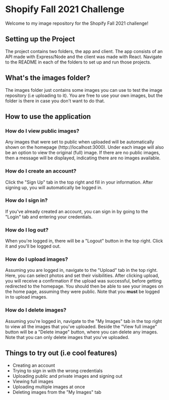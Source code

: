 # Shopify Fall 2021 Challenge
Welcome to my image repository for the Shopify Fall 2021 challenge!

## Setting up the Project
The project contains two folders, the app and client. The app consists of an API made with Express/Node and the client was made with React. Navigate to the README in each of the folders to set up and run those projects.

## What's the images folder?
The images folder just contains some images you can use to test the image repository (i.e uploading to it). You are free to use your own images, but the folder is there in case you don't want to do that.

## How to use the application
### How do I view public images?
Any images that were set to public when uploaded will be automatically shown on the homepage (http://localhost:3000). Under each image will also be an option to view the original (full) image. If there are no public images, then a message will be displayed, indicating there are no images available.

### How do I create an account?
Click the "Sign Up" tab in the top right and fill in your information. After signing up, you will automatically be logged in.

### How do I sign in?
If you've already created an account, you can sign in by going to the "Login" tab and entering your credentials.

### How do I log out?
When you're logged in, there will be a "Logout" button in the top right. Click it and you'll be logged out.

### How do I upload images?
Assuming you are logged in, navigate to the "Upload" tab in the top right. Here, you can select photos and set their visibilities. After clicking upload, you will receive a confirmation if the upload was successful, before getting redirected to the homepage.
You should then be able to see your images on the home page, assuming they were public. Note that you **must** be logged in to upload images. 

### How do I delete images?
Assuming you're logged in, navigate to the "My Images" tab in the top right to view all the images that you've uploaded. Beside the "View full image" button will be a "Delete image" button, where you can delete any images. Note that you can only delete images that you've uploaded.

## Things to try out (i.e cool features)
* Creating an account
* Trying to sign in with the wrong credentials
* Uploading public and private images and signing out
* Viewing full images
* Uploading multiple images at once
* Deleting images from the "My Images" tab

